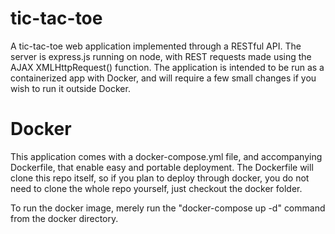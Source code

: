 # tic-tac-toe
A tic-tac-toe web application implemented through a RESTful API. The server is express.js running on node, 
with REST requests made using the AJAX XMLHttpRequest() function. The application is intended to be run as a containerized app
with Docker, and will require a few small changes if you wish to run it outside Docker.

# Docker
This application comes with a docker-compose.yml file, and accompanying Dockerfile, that enable easy and portable deployment. The
Dockerfile will clone this repo itself, so if you plan to deploy through docker, you do not need to clone the whole repo yourself, 
just checkout the docker folder.

To run the docker image, merely run the "docker-compose up -d" command from the docker directory.
